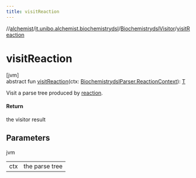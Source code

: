 ```yaml
---
title: visitReaction
---
```

//[alchemist](../../../index.html)/[it.unibo.alchemist.biochemistrydsl](../index.html)/[BiochemistrydslVisitor](index.html)/[visitReaction](visit-reaction.html)



# visitReaction



[jvm]\
abstract fun [visitReaction](visit-reaction.html)(ctx: [BiochemistrydslParser.ReactionContext](../-biochemistrydsl-parser/-reaction-context/index.html)): [T](../../it.unibo.alchemist.model.implementations.conditions/-generic-molecule-present/index.html)



Visit a parse tree produced by [reaction](../-biochemistrydsl-parser/reaction.html).



#### Return



the visitor result



## Parameters


jvm

| | |
|---|---|
| ctx | the parse tree |




